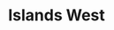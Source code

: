 ---
title: "Islands West"
address: "Islands West, Inishbofin, Co. Galway"
tel: "+353 (0)87 222 7098"
county: "Galway"
category: "Diving"
type: "Content"
lat: "53.80472183227539"
lng: "-9.991944313049316"
---